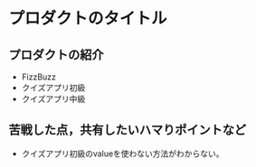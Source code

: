 # プロダクトのタイトル

## プロダクトの紹介

- FizzBuzz
- クイズアプリ初級
- クイズアプリ中級

## 苦戦した点，共有したいハマりポイントなど

- クイズアプリ初級のvalueを使わない方法がわからない。
